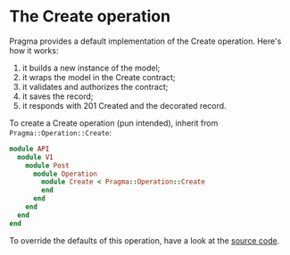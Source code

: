 # The Create operation

Pragma provides a default implementation of the Create operation. Here's how it works:

1. it builds a new instance of the model;
2. it wraps the model in the Create contract;
3. it validates and authorizes the contract;
4. it saves the record;
5. it responds with 201 Created and the decorated record.

To create a Create operation (pun intended), inherit from `Pragma::Operation::Create`:

```ruby
module API
  module V1
    module Post
      module Operation
        module Create < Pragma::Operation::Create
        end
      end
    end
  end
end
```

To override the defaults of this operation, have a look at the [source code](https://github.com/pragmarb/pragma/blob/master/lib/pragma/operation/create.rb).
